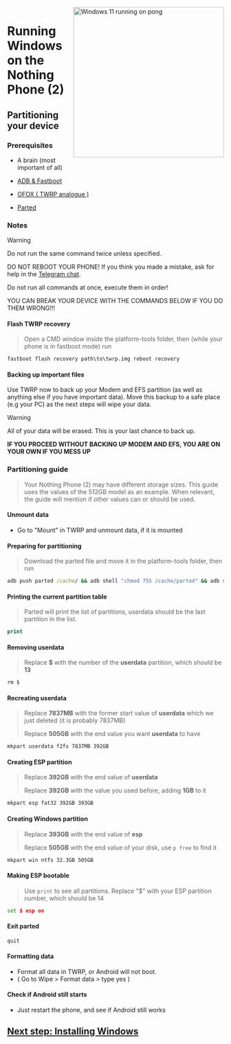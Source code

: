 <img align="right" src="https://github.com/n00b69/woa-pong/blob/main/pong.png" width="350" alt="Windows 11 running on pong">

# Running Windows on the Nothing Phone (2)

## Partitioning your device

### Prerequisites
- A brain (most important of all)

- [ADB & Fastboot](https://developer.android.com/studio/releases/platform-tools)
  
- [OFOX ( TWRP analogue )](https://dl.orangefox.download/65cb8503a53316f6742da34b)

- [Parted](https://github.com/n00b69/woa-polaris/releases/download/Files/parted)

### Notes
> [!WARNING]  
> Do not run the same command twice unless specified.
> 
> DO NOT REBOOT YOUR PHONE! If you think you made a mistake, ask for help in the [Telegram chat](https://t.me/woa_pong).
> 
> Do not run all commands at once, execute them in order!
>
> YOU CAN BREAK YOUR DEVICE WITH THE COMMANDS BELOW IF YOU DO THEM WRONG!!!

#### Flash TWRP recovery
> Open a CMD window inside the platform-tools folder, then (while your phone is in fastboot mode) run
```cmd
fastboot flash recovery path\to\twrp.img reboot recovery
```

#### Backing up important files
Use TWRP now to back up your Modem and EFS partition (as well as anything else if you have important data). Move this backup to a safe place (e.g your PC) as the next steps will wipe your data.

> [!Warning]
> All of your data will be erased. This is your last chance to back up.
> 
> **IF YOU PROCEED WITHOUT BACKING UP MODEM AND EFS, YOU ARE ON YOUR OWN IF YOU MESS UP**

### Partitioning guide
> Your Nothing Phone (2) may have different storage sizes. This guide uses the values of the 512GB model as an example. When relevant, the guide will mention if other values can or should be used.

#### Unmount data
- Go to "Mount" in TWRP and unmount data, if it is mounted

#### Preparing for partitioning
> Download the parted file and move it in the platform-tools folder, then run
```cmd
adb push parted /cache/ && adb shell "chmod 755 /cache/parted" && adb shell /cache/parted /dev/block/sda
```

#### Printing the current partition table
> Parted will print the list of partitions, userdata should be the last partition in the list.
```cmd
print
```

#### Removing userdata
> Replace **$** with the number of the **userdata** partition, which should be **13**
```cmd
rm $
```

#### Recreating userdata
> Replace **7837MB** with the former start value of **userdata** which we just deleted (it is probably 7837MB)
>
> Replace **505GB** with the end value you want **userdata** to have 
```cmd
mkpart userdata f2fs 7837MB 392GB
```

#### Creating ESP partition
> Replace **392GB** with the end value of **userdata**
>
> Replace **392GB** with the value you used before, adding **1GB** to it
```cmd
mkpart esp fat32 392GB 393GB
```

#### Creating Windows partition
> Replace **393GB** with the end value of **esp**
>
> Replace **505GB** with the end value of your disk, use `p free` to find it
```cmd
mkpart win ntfs 32.3GB 505GB
```

#### Making ESP bootable
> Use `print` to see all partitions. Replace "$" with your ESP partition number, which should be 14
```cmd
set $ esp on
```

#### Exit parted
```cmd
quit
```

#### Formatting data
- Format all data in TWRP, or Android will not boot.
- ( Go to Wipe > Format data > type yes )

#### Check if Android still starts
- Just restart the phone, and see if Android still works


## [Next step: Installing Windows](/guide/2-install.md)





















